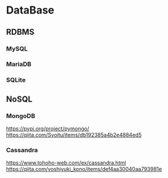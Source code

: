 # DataBase

## RDBMS

### MySQL

### MariaDB

### SQLite

## NoSQL

### MongoDB

https://pypi.org/project/pymongo/
https://qiita.com/Syoitu/items/db192385a4b2e4884ed5

### Cassandra

https://www.tohoho-web.com/ex/cassandra.html
https://qiita.com/yoshiyuki_kono/items/def4aa30040aa793981e